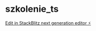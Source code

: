 # szkolenie_ts

[Edit in StackBlitz next generation editor ⚡️](https://stackblitz.com/~/github.com/krzysiekswol/szkolenie_ts)